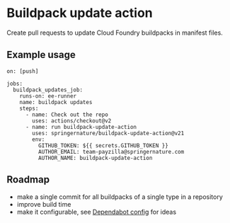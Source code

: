 # Buildpack update action

Create pull requests to update Cloud Foundry buildpacks in manifest files.

## Example usage

    on: [push]
    
    jobs:
      buildpack_updates_job:
        runs-on: ee-runner
        name: buildpack updates
        steps:
          - name: Check out the repo
            uses: actions/checkout@v2
          - name: run buildpack-update-action
            uses: springernature/buildpack-update-action@v21
            env:
              GITHUB_TOKEN: ${{ secrets.GITHUB_TOKEN }}
              AUTHOR_EMAIL: team-payzilla@springernature.com
              AUTHOR_NAME: buildpack-update-action


## Roadmap

* make a single commit for all buildpacks of a single type in a repository
* improve build time
* make it configurable, see [Dependabot config](https://docs.github.com/en/code-security/supply-chain-security/keeping-your-dependencies-updated-automatically/configuration-options-for-dependency-updates) for ideas
